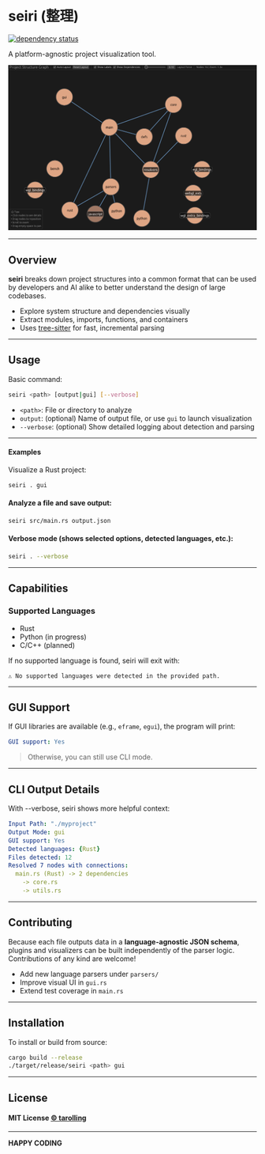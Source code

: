 # seiri (整理)

[![dependency status](https://deps.rs/repo/github/tarolling/seiri/status.svg)](https://deps.rs/repo/github/tarolling/seiri)

A platform-agnostic project visualization tool.

![Sample output](docs/example.png)

---

## Overview

**seiri** breaks down project structures into a common format that can be used by developers and AI alike to better understand the design of large codebases.

- Explore system structure and dependencies visually
- Extract modules, imports, functions, and containers
- Uses [tree-sitter](https://tree-sitter.github.io/tree-sitter/) for fast, incremental parsing

---

## Usage

Basic command:

```bash
seiri <path> [output|gui] [--verbose]
```
* `<path>`: File or directory to analyze
* `output`: (optional) Name of output file, or use `gui` to launch visualization
* `--verbose`: (optional) Show detailed logging about detection and parsing

---
#### Examples
Visualize a Rust project:

```bash
seiri . gui
```
#### Analyze a file and save output:

```bash
seiri src/main.rs output.json
```

#### Verbose mode (shows selected options, detected languages, etc.):

```bash
seiri . --verbose
```
---
## Capabilities
### Supported Languages
* Rust
* Python (in progress)
* C/C++ (planned)

If no supported language is found, seiri will exit with:
```pgsql
⚠️ No supported languages were detected in the provided path.
```
---
## GUI Support
If GUI libraries are available (e.g., `eframe`, `egui`), the program will print:

```yaml
GUI support: Yes
```
> Otherwise, you can still use CLI mode.
--- 
## CLI Output Details
With --verbose, seiri shows more helpful context:

```yaml
Input Path: "./myproject"
Output Mode: gui
GUI support: Yes
Detected languages: {Rust}
Files detected: 12
Resolved 7 nodes with connections:
  main.rs (Rust) -> 2 dependencies
    -> core.rs
    -> utils.rs
```
---
## Contributing
Because each file outputs data in a **language-agnostic JSON schema**, plugins and visualizers can be built independently of the parser logic. Contributions of any kind are welcome!

* Add new language parsers under `parsers/`
* Improve visual UI in `gui.rs`
* Extend test coverage in `main.rs`
---
##  Installation
To install or build from source:

```bash
cargo build --release
./target/release/seiri <path> gui
```
---
## License  

#### MIT License [**© tarolling**](https://github.com/tarolling)
---
**HAPPY CODING**